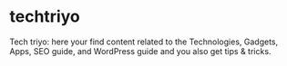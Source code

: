 # techtriyo
Tech triyo: here your find content related to the Technologies, Gadgets, Apps, SEO guide, and WordPress guide and you also get tips &amp; tricks.
